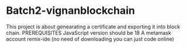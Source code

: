# Batch2-vignanblockchain
This project is about genearating a certificate and exporting it into block chain.
PREREQUISITES
JavaScript version should be 18
A metamask account 
remix-ide (no need of downloading you can just code online)



